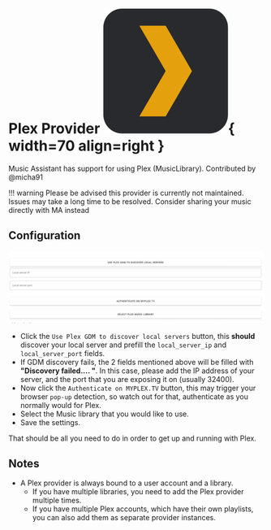 # Plex Provider ![Preview image](../assets/icons/plex-icon.svg){ width=70 align=right }

Music Assistant has support for using Plex (MusicLibrary). Contributed by @micha91

!!! warning Please be advised this provider is currently not maintained. Issues may take a long time to be resolved. Consider sharing your music directly with MA instead

## Configuration
![Preview image](../assets/screenshots/plex/plex-config-opts.png)

- Click the `Use Plex GDM to discover local servers` button, this **should** discover your local server and prefill the `local_server_ip` and `local_server_port` fields.
- If GDM discovery fails, the 2 fields mentioned above will be filled with **"Discovery failed.... "**. In this case, please add the IP address of your server, and the port that you are exposing it on (usually 32400).
- Now click the `Authenticate on MYPLEX.TV` button, this may trigger your browser `pop-up` detection, so watch out for that, authenticate as you normally would for Plex.
- Select the Music library that you would like to use.
- Save the settings.

That should be all you need to do in order to get up and running with Plex.

## Notes

- A Plex provider is always bound to a user account and a library. 
  - If you have multiple libraries, you need to add the Plex provider multiple times.
  - If you have multiple Plex accounts, which have their own playlists, you can also add them as separate provider instances.
